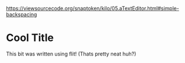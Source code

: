 https://viewsourcecode.org/snaptoken/kilo/05.aTextEditor.html#simple-backspacing

# Cool Title
This bit was written using flit! (Thats pretty neat huh?)

